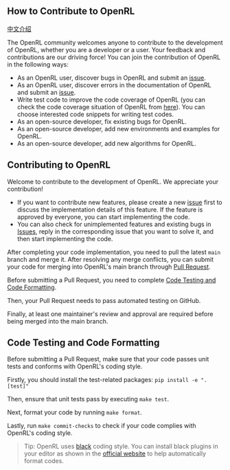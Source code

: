 ## How to Contribute to OpenRL

[中文介绍](./docs/CONTRIBUTING_zh.md)

The OpenRL community welcomes anyone to contribute to the development of OpenRL, whether you are a developer or a user. Your feedback and contributions are our driving force! You can join the contribution of OpenRL in the following ways:

- As an OpenRL user, discover bugs in OpenRL and submit an [issue](https://github.com/OpenRL-Lab/openrl/issues/new/choose).
- As an OpenRL user, discover errors in the documentation of OpenRL and submit an [issue](https://github.com/OpenRL-Lab/openrl/issues/new/choose).
- Write test code to improve the code coverage of OpenRL (you can check the code coverage situation of OpenRL from [here](https://app.codecov.io/gh/OpenRL-Lab/openrl)). You can choose interested code snippets for writing test codes.
- As an open-source developer, fix existing bugs for OpenRL.
- As an open-source developer, add new environments and examples for OpenRL.
- As an open-source developer, add new algorithms for OpenRL.

## Contributing to OpenRL

Welcome to contribute to the development of OpenRL. We appreciate your contribution!

- If you want to contribute new features, please create a new [issue](https://github.com/OpenRL-Lab/openrl/issues/new/choose) first 
to discuss the implementation details of this feature. If the feature is approved by everyone, you can start implementing the code.
- You can also check for unimplemented features and existing bugs in [Issues](https://github.com/OpenRL-Lab/openrl/issues), 
reply in the corresponding issue that you want to solve it, and then start implementing the code.

After completing your code implementation, you need to pull the latest `main` branch and merge it.
After resolving any merge conflicts,
you can submit your code for merging into OpenRL's main branch through [Pull Request](https://github.com/OpenRL-Lab/openrl/pulls).

Before submitting a Pull Request, you need to complete [Code Testing and Code Formatting](#code-testing-and-code-formatting).

Then, your Pull Request needs to pass automated testing on GitHub.

Finally, at least one maintainer's review and approval are required before being merged into the main branch.

## Code Testing and Code Formatting

Before submitting a Pull Request, make sure that your code passes unit tests and conforms with OpenRL's coding style.

Firstly, you should install the test-related packages: `pip install -e ".[test]"`

Then, ensure that unit tests pass by executing `make test`.

Next, format your code by running `make format`.

Lastly, run `make commit-checks` to check if your code complies with OpenRL's coding style.

> Tip: OpenRL uses [black](https://github.com/psf/black) coding style. 
You can install black plugins in your editor as shown in the [official website](https://black.readthedocs.io/en/stable/integrations/editors.html)
to help automatically format codes.